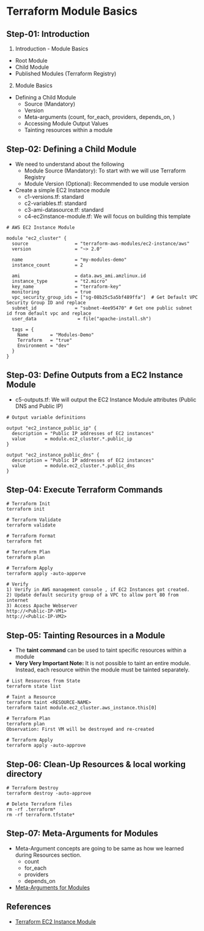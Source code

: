 # Terraform Module Basics

## Step-01: Introduction
1. Introduction - Module Basics  
  - Root Module
  - Child Module
  - Published Modules (Terraform Registry)

2. Module Basics 
  - Defining a Child Module
    - Source (Mandatory)
    - Version
    - Meta-arguments (count, for_each, providers, depends_on, )
    - Accessing Module Output Values
    - Tainting resources within a module

## Step-02: Defining a Child Module
- We need to understand about the following
  - Module Source (Mandatory): To start with we will use Terraform Registry
  - Module Version (Optional): Recommended to use module version
- Create a simple EC2 Instance module
  - c1-versions.tf: standard
  - c2-variables.tf: standard
  - c3-ami-datasource.tf: standard
  - c4-ec2instance-module.tf: We will focus on building this template  
```t
# AWS EC2 Instance Module

module "ec2_cluster" {
  source                 = "terraform-aws-modules/ec2-instance/aws"
  version                = "~> 2.0"

  name                   = "my-modules-demo"
  instance_count         = 2

  ami                    = data.aws_ami.amzlinux.id
  instance_type          = "t2.micro"
  key_name               = "terraform-key"
  monitoring             = true
  vpc_security_group_ids = ["sg-08b25c5a5bf489ffa"]  # Get Default VPC Security Group ID and replace
  subnet_id              = "subnet-4ee95470" # Get one public subnet id from default vpc and replace
  user_data               = file("apache-install.sh")

  tags = {
    Name        = "Modules-Demo"
    Terraform   = "true"
    Environment = "dev"
  }
}
```

## Step-03: Define Outputs from a EC2 Instance Module
- c5-outputs.tf: We will output the EC2 Instance Module attributes (Public DNS and Public IP)
```t
# Output variable definitions

output "ec2_instance_public_ip" {
  description = "Public IP addresses of EC2 instances"
  value       = module.ec2_cluster.*.public_ip
}

output "ec2_instance_public_dns" {
  description = "Public IP addresses of EC2 instances"
  value       = module.ec2_cluster.*.public_dns
}
```

## Step-04: Execute Terraform Commands
```t
# Terraform Init
terraform init

# Terraform Validate
terraform validate

# Terraform Format
terraform fmt

# Terraform Plan
terraform plan

# Terraform Apply
terraform apply -auto-apporve

# Verify 
1) Verify in AWS management console , if EC2 Instances got created.
2) Update default security group of a VPC to allow port 80 from internet
3) Access Apache Webserver
http://<Public-IP-VM1>
http://<Public-IP-VM2>
```

## Step-05: Tainting Resources in a Module
- The **taint command** can be used to taint specific resources within a module
- **Very Very Important Note:** It is not possible to taint an entire module. Instead, each resource within the module must be tainted separately.
```t
# List Resources from State
terraform state list

# Taint a Resource
terraform taint <RESOURCE-NAME>
terraform taint module.ec2_cluster.aws_instance.this[0]

# Terraform Plan
terraform plan
Observation: First VM will be destroyed and re-created

# Terraform Apply
terraform apply -auto-approve
```

## Step-06: Clean-Up Resources & local working directory
```t
# Terraform Destroy
terraform destroy -auto-approve

# Delete Terraform files 
rm -rf .terraform*
rm -rf terraform.tfstate*
```

## Step-07: Meta-Arguments for Modules
- Meta-Argument concepts are going to be same as how we learned during Resources section.
  - count
  - for_each
  - providers
  - depends_on
- [Meta-Arguments for Modules](https://www.terraform.io/docs/language/modules/syntax.html#meta-arguments)


## References
- [Terraform EC2 Instance Module](https://registry.terraform.io/modules/terraform-aws-modules/ec2-instance/aws/latest)